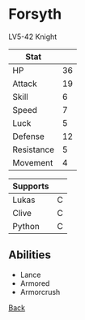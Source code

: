 # Forsyth

LV5-42 Knight

| Stat       | <!-- --> |
| ---------- | -------- |
| HP         | 36       |
| Attack     | 19       |
| Skill      | 6        |
| Speed      | 7        |
| Luck       | 5        |
| Defense    | 12       |
| Resistance | 5        |
| Movement   | 4        |

| Supports | <!-- --> |
| -------- | -------- |
| Lukas    | C        |
| Clive    | C        |
| Python   | C        |

## Abilities

- Lance
- Armored
- Armorcrush

[Back](../README.md)
